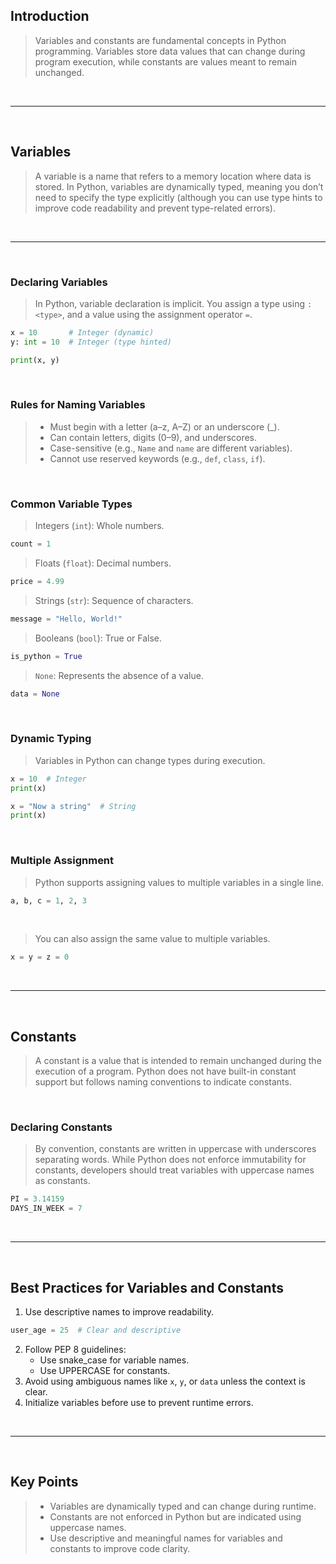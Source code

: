 ## Introduction

> Variables and constants are fundamental concepts in Python programming. Variables store data values that can change during program execution, while constants are values meant to remain unchanged.

<br>

---

<br>

## Variables

> A variable is a name that refers to a memory location where data is stored. In Python, variables are dynamically typed, meaning you don’t need to specify the type explicitly (although you can use type hints to improve code readability and prevent type-related errors).

<br>

---

<br>

### Declaring Variables

> In Python, variable declaration is implicit. You assign a type using `: <type>`, and a value using the assignment operator `=`.

```python
x = 10       # Integer (dynamic)
y: int = 10  # Integer (type hinted)

print(x, y)
```

<br>

### Rules for Naming Variables

> - Must begin with a letter (a–z, A–Z) or an underscore (_).
> - Can contain letters, digits (0–9), and underscores.
> - Case-sensitive (e.g., `Name` and `name` are different variables).
> - Cannot use reserved keywords (e.g., `def`, `class`, `if`).

<br>

### Common Variable Types

> Integers (`int`): Whole numbers.

```python
count = 1
```

> Floats (`float`): Decimal numbers.

```python
price = 4.99
```

> Strings (`str`): Sequence of characters.

```python
message = "Hello, World!"
```

> Booleans (`bool`): True or False.

```python
is_python = True
```

> `None`: Represents the absence of a value.

```python
data = None
```

<br>

### Dynamic Typing

> Variables in Python can change types during execution.

```python
x = 10  # Integer
print(x)

x = "Now a string"  # String
print(x)
```

<br>

### Multiple Assignment

> Python supports assigning values to multiple variables in a single line.

```python
a, b, c = 1, 2, 3
```

<br>

> You can also assign the same value to multiple variables.

```python
x = y = z = 0
```

<br>

---

<br>

## Constants

> A constant is a value that is intended to remain unchanged during the execution of a program. Python does not have built-in constant support but follows naming conventions to indicate constants.

<br>

### Declaring Constants

> By convention, constants are written in uppercase with underscores separating words.
> While Python does not enforce immutability for constants, developers should treat variables with uppercase names as constants.

```python
PI = 3.14159
DAYS_IN_WEEK = 7
```

<br>

---

<br>

## Best Practices for Variables and Constants

1. Use descriptive names to improve readability.

```python
user_age = 25  # Clear and descriptive
```

2. Follow PEP 8 guidelines:
    - Use snake_case for variable names.
    - Use UPPERCASE for constants.
3. Avoid using ambiguous names like `x`, `y`, or `data` unless the context is clear.
4. Initialize variables before use to prevent runtime errors.

<br>

---

<br>

## Key Points

> - Variables are dynamically typed and can change during runtime.
> - Constants are not enforced in Python but are indicated using uppercase names.
> - Use descriptive and meaningful names for variables and constants to improve code clarity.